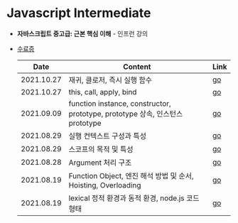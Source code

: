 # Javascript Intermediate

- **자바스크립트 중고급: 근본 핵심 이해** - 인프런 강의

- [수료증](https://www.inflearn.com/certificate/214287-324398-4564531) 

  | Date       | Content                                                      | Link                                                         |
  | ---------- | ------------------------------------------------------------ | ------------------------------------------------------------ |
  | 2021.10.27 | 재귀, 클로저, 즉시 실행 함수                                 | [go](https://github.com/jinsuSang/javascript-intermediate/blob/main/chapter08.md) |
  | 2021.10.27 | this, call, apply, bind                                      | [go](https://github.com/jinsuSang/javascript-intermediate/blob/main/chapter07.md) |
  | 2021.09.09 | function instance, constructor, prototype, prototype 상속, 인스턴스 prototype | [go](https://github.com/jinsuSang/javascript-intermediate/blob/main/chapter06.md) |
  | 2021.08.29 | 실행 컨텍스트 구성과 특성                                    | [go](https://github.com/jinsuSang/javascript-intermediate/blob/main/chapter05.md) |
  | 2021.08.29 | 스코프의 목적 및 특성                                        | [go](https://github.com/jinsuSang/javascript-intermediate/blob/main/chapter04.md) |
  | 2021.08.28 | Argument 처리 구조                                           | [go](https://github.com/jinsuSang/javascript-intermediate/blob/main/chapter03.md) |
  | 2021.08.19 | Function Object, 엔진 해석 방법 및 순서, Hoisting, Overloading | [go](https://github.com/jinsuSang/javascript-intermediate/blob/main/chapter02.md) |
  | 2021.08.19 | lexical 정적 환경과 동적 환경, node.js 코드 형태             | [go](https://github.com/jinsuSang/javascript-intermediate/blob/main/chapter01.md) |
  
  

